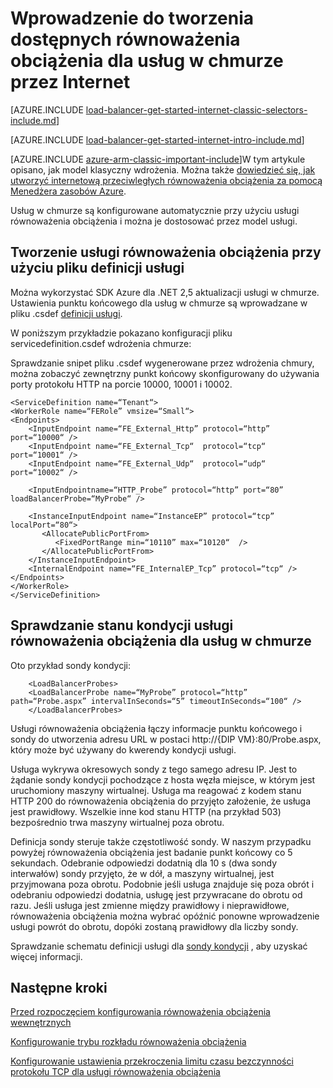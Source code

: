 <properties
   pageTitle="Wprowadzenie do tworzenia internetowej przeciwległych równoważenia obciążenia w klasycznym wdrożenia modelu przy użyciu dla usług w chmurze | Microsoft Azure"
   description="Dowiedz się, jak utworzyć internetową przeciwległych równoważenia obciążenia w modelu Klasyczny wdrożenia dla usług w chmurze"
   services="load-balancer"
   documentationCenter="na"
   authors="sdwheeler"
   manager="carmonm"
   editor=""
   tags="azure-service-management"
/>
<tags
   ms.service="load-balancer"
   ms.devlang="na"
   ms.topic="get-started-article"
   ms.tgt_pltfrm="na"
   ms.workload="infrastructure-services"
   ms.date="03/17/2016"
   ms.author="sewhee" />

# <a name="get-started-creating-an-internet-facing-load-balancer-for-cloud-services"></a>Wprowadzenie do tworzenia dostępnych równoważenia obciążenia dla usług w chmurze przez Internet

[AZURE.INCLUDE [load-balancer-get-started-internet-classic-selectors-include.md](../../includes/load-balancer-get-started-internet-classic-selectors-include.md)]

[AZURE.INCLUDE [load-balancer-get-started-internet-intro-include.md](../../includes/load-balancer-get-started-internet-intro-include.md)]

[AZURE.INCLUDE [azure-arm-classic-important-include](../../includes/azure-arm-classic-important-include.md)]W tym artykule opisano, jak model klasyczny wdrożenia. Można także [dowiedzieć się, jak utworzyć internetową przeciwległych równoważenia obciążenia za pomocą Menedżera zasobów Azure](load-balancer-get-started-internet-arm-cli.md).

Usług w chmurze są konfigurowane automatycznie przy użyciu usługi równoważenia obciążenia i można je dostosować przez model usługi.

## <a name="create-a-load-balancer-using-the-service-definition-file"></a>Tworzenie usługi równoważenia obciążenia przy użyciu pliku definicji usługi

Można wykorzystać SDK Azure dla .NET 2,5 aktualizacji usługi w chmurze. Ustawienia punktu końcowego dla usług w chmurze są wprowadzane w pliku .csdef [definicji usługi](https://msdn.microsoft.com/library/azure/gg557553.aspx).

W poniższym przykładzie pokazano konfiguracji pliku servicedefinition.csdef wdrożenia chmurze:

Sprawdzanie snipet pliku .csdef wygenerowane przez wdrożenia chmury, można zobaczyć zewnętrzny punkt końcowy skonfigurowany do używania porty protokołu HTTP na porcie 10000, 10001 i 10002.


    <ServiceDefinition name=“Tenant“>
    <WorkerRole name=“FERole” vmsize=“Small“>
    <Endpoints>
        <InputEndpoint name=“FE_External_Http” protocol=“http” port=“10000“ />
        <InputEndpoint name=“FE_External_Tcp“  protocol=“tcp“  port=“10001“ />
        <InputEndpoint name=“FE_External_Udp“  protocol=“udp“  port=“10002“ />

        <InputEndpointname=“HTTP_Probe” protocol=“http” port=“80” loadBalancerProbe=“MyProbe“ />

        <InstanceInputEndpoint name=“InstanceEP” protocol=“tcp” localPort=“80“>
           <AllocatePublicPortFrom>
              <FixedPortRange min=“10110” max=“10120“  />
           </AllocatePublicPortFrom>
        </InstanceInputEndpoint>
        <InternalEndpoint name=“FE_InternalEP_Tcp” protocol=“tcp“ />
    </Endpoints>
    </WorkerRole>
    </ServiceDefinition>




## <a name="check-load-balancer-health-status-for-cloud-services"></a>Sprawdzanie stanu kondycji usługi równoważenia obciążenia dla usług w chmurze


Oto przykład sondy kondycji:

        <LoadBalancerProbes>
        <LoadBalancerProbe name=“MyProbe” protocol=“http” path=“Probe.aspx” intervalInSeconds=“5” timeoutInSeconds=“100“ />
        </LoadBalancerProbes>

Usługi równoważenia obciążenia łączy informacje punktu końcowego i sondy do utworzenia adresu URL w postaci http://{DIP VM}:80/Probe.aspx, który może być używany do kwerendy kondycji usługi.

Usługa wykrywa okresowych sondy z tego samego adresu IP. Jest to żądanie sondy kondycji pochodzące z hosta węzła miejsce, w którym jest uruchomiony maszyny wirtualnej.
Usługa ma reagować z kodem stanu HTTP 200 do równoważenia obciążenia do przyjęto założenie, że usługa jest prawidłowy. Wszelkie inne kod stanu HTTP (na przykład 503) bezpośrednio trwa maszyny wirtualnej poza obrotu.

Definicja sondy steruje także częstotliwość sondy. W naszym przypadku powyżej równoważenia obciążenia jest badanie punkt końcowy co 5 sekundach. Odebranie odpowiedzi dodatnią dla 10 s (dwa sondy interwałów) sondy przyjęto, że w dół, a maszyny wirtualnej, jest przyjmowana poza obrotu. Podobnie jeśli usługa znajduje się poza obrót i odebraniu odpowiedzi dodatnia, usługę jest przywracane do obrotu od razu. Jeśli usługa jest zmienne między prawidłowy i nieprawidłowe, równoważenia obciążenia można wybrać opóźnić ponowne wprowadzenie usługi powrót do obrotu, dopóki zostaną prawidłowy dla liczby sondy.

Sprawdzanie schematu definicji usługi dla [sondy kondycji](https://msdn.microsoft.com/library/azure/jj151530.aspx) , aby uzyskać więcej informacji.

## <a name="next-steps"></a>Następne kroki

[Przed rozpoczęciem konfigurowania równoważenia obciążenia wewnętrznych](load-balancer-get-started-ilb-arm-ps.md)

[Konfigurowanie trybu rozkładu równoważenia obciążenia](load-balancer-distribution-mode.md)

[Konfigurowanie ustawienia przekroczenia limitu czasu bezczynności protokołu TCP dla usługi równoważenia obciążenia](load-balancer-tcp-idle-timeout.md)

